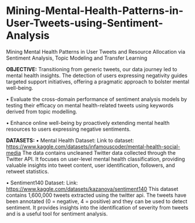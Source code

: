# Mining-Mental-Health-Patterns-in-User-Tweets-using-Sentiment-Analysis
Mining Mental Health Patterns in User Tweets and Resource Allocation via Sentiment Analysis, Topic Modeling and Transfer Learning

**OBJECTIVE:**
Transitioning from generic tweets, our data journey led to mental health insights. The detection of users
expressing negativity guides targeted support initiatives, offering a pragmatic approach to bolster mental
well-being.

• Evaluate the cross-domain performance of sentiment analysis models by testing their efficacy on mental
health-related tweets using keywords derived from topic modelling.

• Enhance online well-being by proactively extending mental health resources to users expressing
negative sentiments.


**DATASETS:**
• Mental Health Dataset:
Link to dataset: https://www.kaggle.com/datasets/infamouscoder/mental-health-social-media
The data contains uncleaned Twitter data collected through the Twitter API. It focuses on user-level
mental health classification, providing valuable insights into tweet content, user identification, followers,
and retweet statistics.

• Sentiment140 Dataset:
Link: https://www.kaggle.com/datasets/kazanova/sentiment140
This dataset contains 1,600,000 tweets extracted using the twitter api. The tweets have been annotated (0
= negative, 4 = positive) and they can be used to detect sentiment. It provides insights into the
identification of severity from tweets and is a useful tool for sentiment analysis.
